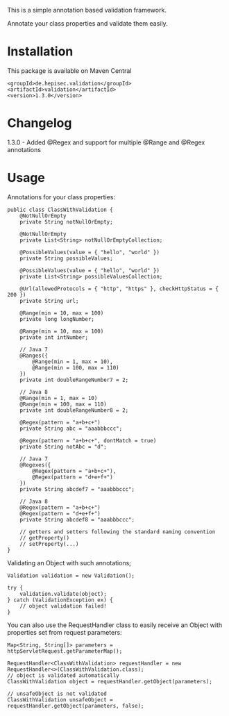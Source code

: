 This is a simple annotation based validation framework.

Annotate your class properties and validate them easily.

Installation
============

This package is available on Maven Central

    <groupId>de.hepisec.validation</groupId>
    <artifactId>validation</artifactId>
    <version>1.3.0</version>

Changelog
=========

1.3.0 - Added @Regex and support for multiple @Range and @Regex annotations

Usage
=====

Annotations for your class properties:


    public class ClassWithValidation {
        @NotNullOrEmpty
        private String notNullOrEmpty;

        @NotNullOrEmpty
        private List<String> notNullOrEmptyCollection;

        @PossibleValues(value = { "hello", "world" })
        private String possibleValues;

        @PossibleValues(value = { "hello", "world" })
        private List<String> possibleValuesCollection;

        @Url(allowedProtocols = { "http", "https" }, checkHttpStatus = { 200 })
        private String url;

        @Range(min = 10, max = 100)
        private long longNumber;

        @Range(min = 10, max = 100)
        private int intNumber;

        // Java 7
        @Ranges({
            @Range(min = 1, max = 10),
            @Range(min = 100, max = 110)
        })
        private int doubleRangeNumber7 = 2;

        // Java 8
        @Range(min = 1, max = 10)
        @Range(min = 100, max = 110)
        private int doubleRangeNumber8 = 2;

        @Regex(pattern = "a+b+c+")
        private String abc = "aaabbbccc";
        
        @Regex(pattern = "a+b+c+", dontMatch = true)
        private String notAbc = "d";
        
        // Java 7
        @Regexes({
            @Regex(pattern = "a+b+c+"),
            @Regex(pattern = "d+e+f+")
        })
        private String abcdef7 = "aaabbbccc";

        // Java 8
        @Regex(pattern = "a+b+c+")
        @Regex(pattern = "d+e+f+")
        private String abcdef8 = "aaabbbccc";

        // getters and setters following the standard naming convention
        // getProperty()
        // setProperty(...)
    }


Validating an Object with such annotations;


    Validation validation = new Validation();

    try {
        validation.validate(object);
    } catch (ValidationException ex) {
        // object validation failed!
    }


You can also use the RequestHandler class to easily receive an Object with properties set from request parameters:


    Map<String, String[]> parameters = httpServletRequest.getParameterMap();

    RequestHandler<ClassWithValidation> requestHandler = new RequestHandler<>(ClassWithValidation.class);
    // object is validated automatically
    ClassWithValidation object = requestHandler.getObject(parameters);

    // unsafeObject is not validated
    ClassWithValidation unsafeObject = requestHandler.getObject(parameters, false);

